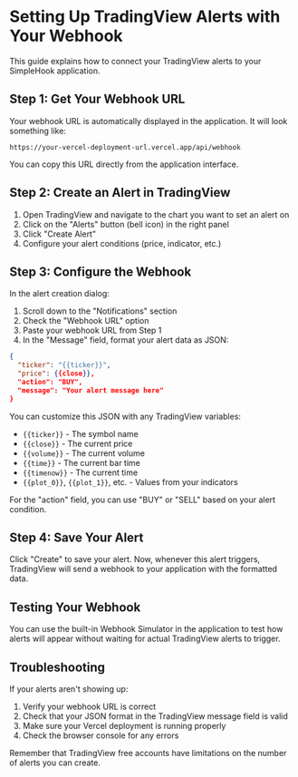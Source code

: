 # Setting Up TradingView Alerts with Your Webhook

This guide explains how to connect your TradingView alerts to your SimpleHook application.

## Step 1: Get Your Webhook URL

Your webhook URL is automatically displayed in the application. It will look something like:
```
https://your-vercel-deployment-url.vercel.app/api/webhook
```

You can copy this URL directly from the application interface.

## Step 2: Create an Alert in TradingView

1. Open TradingView and navigate to the chart you want to set an alert on
2. Click on the "Alerts" button (bell icon) in the right panel
3. Click "Create Alert"
4. Configure your alert conditions (price, indicator, etc.)

## Step 3: Configure the Webhook

In the alert creation dialog:

1. Scroll down to the "Notifications" section
2. Check the "Webhook URL" option
3. Paste your webhook URL from Step 1
4. In the "Message" field, format your alert data as JSON:

```json
{
  "ticker": "{{ticker}}",
  "price": {{close}},
  "action": "BUY",
  "message": "Your alert message here"
}
```

You can customize this JSON with any TradingView variables:
- `{{ticker}}` - The symbol name
- `{{close}}` - The current price
- `{{volume}}` - The current volume
- `{{time}}` - The current bar time
- `{{timenow}}` - The current time
- `{{plot_0}}`, `{{plot_1}}`, etc. - Values from your indicators

For the "action" field, you can use "BUY" or "SELL" based on your alert condition.

## Step 4: Save Your Alert

Click "Create" to save your alert. Now, whenever this alert triggers, TradingView will send a webhook to your application with the formatted data.

## Testing Your Webhook

You can use the built-in Webhook Simulator in the application to test how alerts will appear without waiting for actual TradingView alerts to trigger.

## Troubleshooting

If your alerts aren't showing up:

1. Verify your webhook URL is correct
2. Check that your JSON format in the TradingView message field is valid
3. Make sure your Vercel deployment is running properly
4. Check the browser console for any errors

Remember that TradingView free accounts have limitations on the number of alerts you can create. 